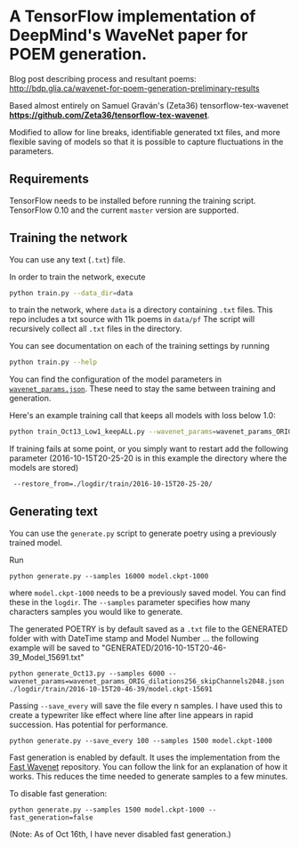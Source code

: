 
# A TensorFlow implementation of DeepMind's WaveNet paper for POEM generation.


Blog post describing process and resultant poems: <br>
http://bdp.glia.ca/wavenet-for-poem-generation-preliminary-results

Based almost entirely on Samuel Graván's  (Zeta36) tensorflow-tex-wavenet <b>https://github.com/Zeta36/tensorflow-tex-wavenet</b>. 

Modified to allow for line breaks, identifiable generated txt files, and more flexible saving of models so that it is possible to capture fluctuations in the parameters. 


## Requirements

TensorFlow needs to be installed before running the training script.
TensorFlow 0.10 and the current `master` version are supported.

## Training the network

You can use any text (`.txt`) file.

In order to train the network, execute
```bash
python train.py --data_dir=data
```
to train the network, where `data` is a directory containing `.txt` files.
This repo includes a txt source with 11k poems in `data/pf`
The script will recursively collect all `.txt` files in the directory.

You can see documentation on each of the training settings by running
```bash
python train.py --help
```

You can find the configuration of the model parameters in [`wavenet_params.json`](./wavenet_params.json).
These need to stay the same between training and generation.

Here's an example training call that keeps all models with loss below 1.0:
```bash
python train_Oct13_Low1_keepALL.py --wavenet_params=wavenet_params_ORIG_dilations256_skipChannels2048.json  --data_dir=data/pf
```

If training fails at some point, or you simply want to restart add the following parameter (2016-10-15T20-25-20 is in this example the directory where the models are stored)
```bash
 --restore_from=./logdir/train/2016-10-15T20-25-20/
```

## Generating text

You can use the `generate.py` script to generate poetry using a previously trained model.

Run
```
python generate.py --samples 16000 model.ckpt-1000
```
where `model.ckpt-1000` needs to be a previously saved model.
You can find these in the `logdir`.
The `--samples` parameter specifies how many characters samples you would like to generate.

The generated POETRY is by default saved as a `.txt` file to the GENERATED folder with with DateTime stamp and Model Number ... the following example will be saved to "GENERATED/2016-10-15T20-46-39_Model_15691.txt"
```
python generate_Oct13.py --samples 6000 --wavenet_params=wavenet_params_ORIG_dilations256_skipChannels2048.json ./logdir/train/2016-10-15T20-46-39/model.ckpt-15691
```

Passing `--save_every` will save the file every n samples. I  have used this to create a typewriter like effect where line after line appears in rapid succession. Has potential for performance.
```
python generate.py --save_every 100 --samples 1500 model.ckpt-1000
```

Fast generation is enabled by default.
It uses the implementation from the [Fast Wavenet](https://github.com/tomlepaine/fast-wavenet) repository.
You can follow the link for an explanation of how it works.
This reduces the time needed to generate samples to a few minutes.

To disable fast generation:
```
python generate.py --samples 1500 model.ckpt-1000 --fast_generation=false
```
(Note: As of Oct 16th, I have never disabled fast generation.)
